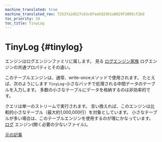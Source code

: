 ```yaml
---
machine_translated: true
machine_translated_rev: 72537a2d527c63c07aa5d2361a8829f3895cf2bd
toc_priority: 34
toc_title: TinyLog
---
```


# TinyLog {#tinylog}

エンジンはログエンジンファミリに属します。 見る [ログエンジン家族](index.md) ログエンジンの共通プロパティとその違い。

このテーブルエンジンは、通常、write-onceメソッドで使用されます。 たとえば、次のようにします `TinyLog`-小さなバッチで処理される中間データのテーブルを入力します。 多数の小さなテーブルにデータを格納するのは非効率的です。

クエリは単一のストリームで実行されます。 言い換えれば、このエンジンは比較的小さなテーブル（最大約1,000,000行）を対象としています。 小さなテーブルが多い場合は、このテーブルエンジンを使用するのが理にかなっています。 [ログ](log.md) エンジン(開く必要の少ないファイル)。

[元の記事](https://clickhouse.com/docs/en/operations/table_engines/tinylog/) <!--hide-->
